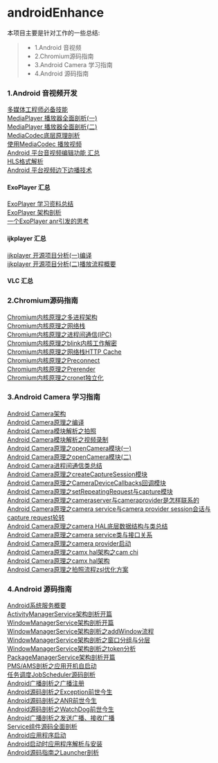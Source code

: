 # androidEnhance
本项目主要是针对工作的一些总结:
> * 1.Android 音视频
> * 2.Chromium源码指南
> * 3.Android Camera 学习指南
> * 4.Android 源码指南

### 1.Android 音视频开发
[多媒体工程师必备技能](https://www.jianshu.com/p/c731515edb9d)<br>
[MediaPlayer 播放器全面剖析(一)](https://www.jianshu.com/p/db7104daa842)<br>
[MediaPlayer 播放器全面剖析(二)](https://www.jianshu.com/p/5513f0bd3dbf)<br>
[MediaCodec底层原理剖析](https://www.jianshu.com/p/b7bacabcc019)<br>
[使用MediaCodec 播放视频](https://www.jianshu.com/p/d406314ab63c)<br>
[Android 平台音视频编辑功能 汇总](https://www.jianshu.com/p/cafac2b1c4fe)<br>
[HLS格式解析](https://www.jianshu.com/p/dbac4c041de8)<br>
[Android 平台视频边下边播技术](https://www.jianshu.com/p/27085da32a35)<br>
#### ExoPlayer 汇总
[ExoPlayer 学习资料总结](https://www.jianshu.com/p/f48ea1b5708a)<br>
[ExoPlayer 架构剖析](https://www.jianshu.com/p/f506c279e4e5)<br>
[一个ExoPlayer anr引发的思考](https://www.jianshu.com/p/b5dff25409bb)<br>
#### ijkplayer 汇总
[ijkplayer 开源项目分析(一)编译](https://www.jianshu.com/p/026d6071514f)<br>
[ijkplayer 开源项目分析(二)播放流程概要](https://www.jianshu.com/p/3fb005f9378b)<br>
#### VLC 汇总

### 2.Chromium源码指南
[Chromium内核原理之多进程架构](https://www.jianshu.com/p/bb50ea1a5e92)<br>
[Chromium内核原理之网络栈](https://www.jianshu.com/p/dcc6944b2a80)<br>
[Chromium内核原理之进程间通信(IPC)](https://www.jianshu.com/p/c9703029671b)<br>
[Chromium内核原理之blink内核工作解密](https://www.jianshu.com/p/2a2424bdc057)<br>
[Chromium内核原理之网络栈HTTP Cache](https://www.jianshu.com/p/e6fb8fddf656)<br>
[Chromium内核原理之Preconnect](https://www.jianshu.com/p/1b26c3f04158)<br>
[Chromium内核原理之Prerender](https://www.jianshu.com/p/2f68e2233de1)<br>
[Chromium内核原理之cronet独立化](https://www.jianshu.com/p/79a959b038fd)<br>

### 3.Android Camera 学习指南
[Android Camera架构](https://www.jianshu.com/p/bac0e72351e4)<br>
[Android Camera原理之编译](https://www.jianshu.com/p/364b4f19ca07)<br>
[Android Camera模块解析之拍照](https://www.jianshu.com/p/bc9e96c7e95e)<br>
[Android Camera模块解析之视频录制](https://www.jianshu.com/p/779c3dc775e9)<br>
[Android Camera原理之openCamera模块(一)](https://www.jianshu.com/p/1332d3864f7c)<br>
[Android Camera原理之openCamera模块(二)](https://www.jianshu.com/p/82d4006e6cef)<br>
[Android Camera进程间通信类总结](https://www.jianshu.com/p/2eb683037379)<br>
[Android Camera原理之createCaptureSession模块](https://www.jianshu.com/p/3d88711a6911)<br>
[Android Camera原理之CameraDeviceCallbacks回调模块](https://www.jianshu.com/p/01c86ae29a6b)<br>
[Android Camera原理之setRepeatingRequest与capture模块](https://www.jianshu.com/p/6c3ca95ccaba)<br>
[Android Camera原理之cameraserver与cameraprovider是怎样联系的](https://www.jianshu.com/p/6dc1ef6df400)<br>
[Android Camera原理之camera service与camera provider session会话与capture request轮转](https://www.jianshu.com/p/c1f75c48ed7c)<br>
[Android Camera原理之camera HAL底层数据结构与类总结](https://www.jianshu.com/p/099cc3b0ab25)<br>
[Android Camera原理之camera service类与接口关系](https://www.jianshu.com/p/f02f2763d5fc)<br>
[Android Camera原理之camera provider启动](https://www.jianshu.com/p/5758f14f924e)<br>
[Android Camera原理之camx hal架构之cam chi](https://www.jianshu.com/p/80de4a6e478c)<br>
[Android Camera原理之camx hal架构](https://www.jianshu.com/p/cfb1da9d4217)<br>
[Android Camera原理之拍照流程zsl优化方案](https://www.jianshu.com/p/3beb7403025f)<br>

### 4.Android 源码指南
[Android系统服务概要](https://www.jianshu.com/p/923eb572f771)<br>
[ActivityManagerService架构剖析开篇](https://www.jianshu.com/p/17b2844b2a27)<br>
[WindowManagerService架构剖析开篇](https://www.jianshu.com/p/6e575d9160f2)<br>
[WindowManagerService架构剖析之addWindow流程](https://www.jianshu.com/p/effaff9ab9f2)<br>
[WindowManagerService架构剖析之窗口分组与分层](https://www.jianshu.com/p/3528255475a2)<br>
[WindowManagerService架构剖析之token分析](https://www.jianshu.com/p/23bce4f5f8ea)<br>
[PackageManagerService架构剖析开篇](https://www.jianshu.com/p/3daf7fe89ac0)<br>
[PMS/AMS剖析之应用开机自启动](https://www.jianshu.com/p/c9e43905e6b6)<br>
[任务调度JobScheduler源码剖析](https://www.jianshu.com/p/34c7d7529d9c)<br>
[Android广播剖析之广播注册](https://www.jianshu.com/p/914cf861d9d9)<br>
[Android源码剖析之Exception前世今生](https://www.jianshu.com/p/eaecb459f217)<br>
[Android源码剖析之ANR前世今生](https://www.jianshu.com/p/914df9091a80)<br>
[Android源码剖析之WatchDog前世今生](https://www.jianshu.com/p/9febfd0e9201)<br>
[Android广播剖析之发送广播、接收广播](https://www.jianshu.com/p/d0ab021a65f9)<br>
[Service组件源码全面剖析](https://www.jianshu.com/p/8170b9f1e4af)<br>
[Android应用程序启动](https://www.jianshu.com/p/7687b4f6b683)<br>
[Android启动时应用程序解析与安装](Android启动时应用程序解析与安装)<br>
[Android源码指南之Launcher剖析](https://www.jianshu.com/nb/27259867)<br>
